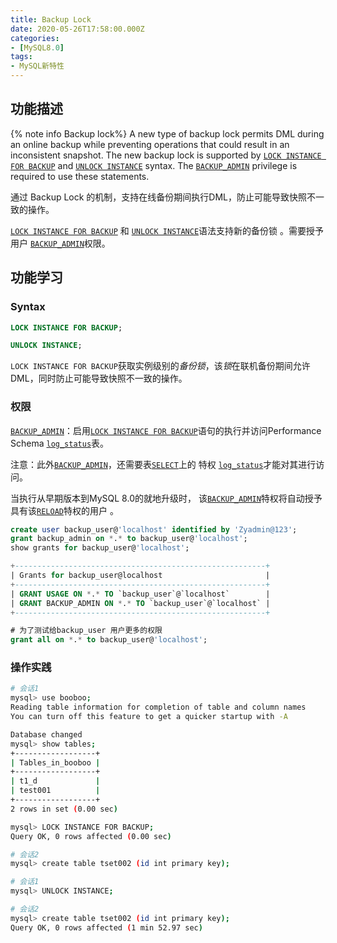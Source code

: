 ```yaml
---
title: Backup Lock
date: 2020-05-26T17:58:00.000Z
categories:
- [MySQL8.0]
tags:
- MySQL新特性
---
```


## 功能描述

{% note info Backup lock%}
A new type of backup lock permits DML during an online backup while preventing operations that could result in an inconsistent snapshot. The new backup lock is supported by [`LOCK INSTANCE FOR BACKUP`](https://dev.mysql.com/doc/refman/8.0/en/lock-instance-for-backup.html) and [`UNLOCK INSTANCE`](https://dev.mysql.com/doc/refman/8.0/en/lock-instance-for-backup.html) syntax. The [`BACKUP_ADMIN`](https://dev.mysql.com/doc/refman/8.0/en/privileges-provided.html#priv_backup-admin) privilege is required to use these statements.

通过 Backup Lock 的机制，支持在线备份期间执行DML，防止可能导致快照不一致的操作。

[`LOCK INSTANCE FOR BACKUP`](https://dev.mysql.com/doc/refman/8.0/en/lock-instance-for-backup.html) 和 [`UNLOCK INSTANCE`](https://dev.mysql.com/doc/refman/8.0/en/lock-instance-for-backup.html)语法支持新的备份锁 。需要授予用户 [`BACKUP_ADMIN`](https://dev.mysql.com/doc/refman/8.0/en/privileges-provided.html#priv_backup-admin)权限。

## 功能学习

### Syntax

```sql
LOCK INSTANCE FOR BACKUP;

UNLOCK INSTANCE;
```

`LOCK INSTANCE FOR BACKUP`获取实例级别的*备份锁*，该*锁*在联机备份期间允许DML，同时防止可能导致快照不一致的操作。

### 权限

[`BACKUP_ADMIN`](https://dev.mysql.com/doc/refman/8.0/en/privileges-provided.html#priv_backup-admin)：启用[`LOCK INSTANCE FOR BACKUP`](https://dev.mysql.com/doc/refman/8.0/en/lock-instance-for-backup.html)语句的执行并访问Performance Schema [`log_status`](https://dev.mysql.com/doc/refman/8.0/en/log-status-table.html)表。

注意：此外[`BACKUP_ADMIN`](https://dev.mysql.com/doc/refman/8.0/en/privileges-provided.html#priv_backup-admin)，还需要表[`SELECT`](https://dev.mysql.com/doc/refman/8.0/en/privileges-provided.html#priv_select)上的 特权 [`log_status`](https://dev.mysql.com/doc/refman/8.0/en/log-status-table.html)才能对其进行访问。

当执行从早期版本到MySQL 8.0的就地升级时， 该[`BACKUP_ADMIN`](https://dev.mysql.com/doc/refman/8.0/en/privileges-provided.html#priv_backup-admin)特权将自动授予具有该[`RELOAD`](https://dev.mysql.com/doc/refman/8.0/en/privileges-provided.html#priv_reload)特权的用户 。

```sql
create user backup_user@'localhost' identified by 'Zyadmin@123';
grant backup_admin on *.* to backup_user@'localhost';
show grants for backup_user@'localhost';

+--------------------------------------------------------+
| Grants for backup_user@localhost                       |
+--------------------------------------------------------+
| GRANT USAGE ON *.* TO `backup_user`@`localhost`        |
| GRANT BACKUP_ADMIN ON *.* TO `backup_user`@`localhost` |
+--------------------------------------------------------+

# 为了测试给backup_user 用户更多的权限
grant all on *.* to backup_user@'localhost';
```

### 操作实践

```bash
# 会话1
mysql> use booboo;
Reading table information for completion of table and column names
You can turn off this feature to get a quicker startup with -A

Database changed
mysql> show tables;
+------------------+
| Tables_in_booboo |
+------------------+
| t1_d             |
| test001          |
+------------------+
2 rows in set (0.00 sec)

mysql> LOCK INSTANCE FOR BACKUP;
Query OK, 0 rows affected (0.00 sec)

# 会话2
mysql> create table tset002 (id int primary key);

# 会话1
mysql> UNLOCK INSTANCE;

# 会话2
mysql> create table tset002 (id int primary key);
Query OK, 0 rows affected (1 min 52.97 sec)
```


